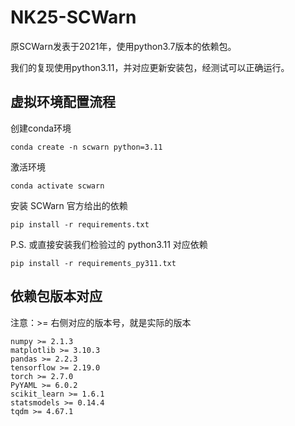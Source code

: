 # NK25-SCWarn

原SCWarn发表于2021年，使用python3.7版本的依赖包。

我们的复现使用python3.11，并对应更新安装包，经测试可以正确运行。

## 虚拟环境配置流程

创建conda环境

```
conda create -n scwarn python=3.11
```

激活环境
```
conda activate scwarn
```

安装 SCWarn 官方给出的依赖
```
pip install -r requirements.txt
```

P.S. 或直接安装我们检验过的 python3.11 对应依赖
```
pip install -r requirements_py311.txt
```

## 依赖包版本对应
注意：>= 右侧对应的版本号，就是实际的版本
```
numpy >= 2.1.3
matplotlib >= 3.10.3
pandas >= 2.2.3
tensorflow >= 2.19.0
torch >= 2.7.0
PyYAML >= 6.0.2
scikit_learn >= 1.6.1
statsmodels >= 0.14.4
tqdm >= 4.67.1
```
